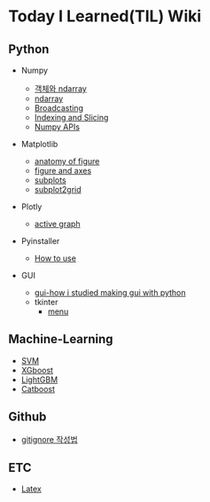 # Today I Learned(TIL) Wiki

## Python
* Numpy
  * [객체와 ndarray]()
  * [ndarray]()
  * [Broadcasting]()
  * [Indexing and Slicing]()
  * [Numpy APIs]()

* Matplotlib
  * [anatomy of figure](https://github.com/CheolJ/TIL/blob/main/Python/Matplotlib/wiki/anatomy_of_figure.md)
  * [figure and axes](https://github.com/CheolJ/TIL/blob/main/Python/Matplotlib/wiki/figureandaxes.md)
  * [subplots](https://github.com/CheolJ/TIL/blob/main/Python/Matplotlib/wiki/figureandaxes2-subplots.md)
  * [subplot2grid](https://github.com/CheolJ/TIL/blob/main/Python/Matplotlib/wiki/subplot2grid.md)

* Plotly
  * [active graph](https://github.com/CheolJ/TIL/blob/main/Python/plotly/wiki/zoominandout.md)

* Pyinstaller
  * [How to use](https://github.com/CheolJ/TIL/blob/main/Python/pyinstaller.md)

* GUI
  * [gui-how i studied making gui with python](https://github.com/CheolJ/TIL/blob/main/Python/gui/gui.md)
  * tkinter
    * [menu](https://github.com/CheolJ/TIL/blob/main/Python/gui/wiki/menu.md)
  
## Machine-Learning
  * [SVM]()
  * [XGboost]()
  * [LightGBM]()
  * [Catboost]()

## Github
  * [gitignore 작성법](https://github.com/CheolJ/TIL/blob/main/GitHub/gitignore.md)

## ETC
* [Latex]()